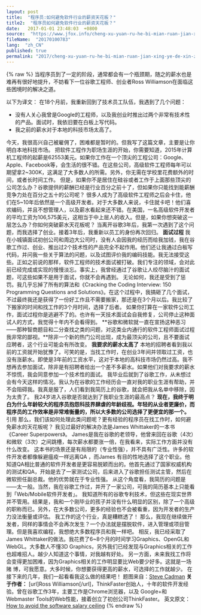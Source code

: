 ```yaml
---
layout: post
title:  "程序员:如何避免软件行业的薪资天花板？"
title2:  "程序员如何避免软件行业的薪资天花板？"
date:   2017-01-01 23:48:03  +0800
source:  "https://www.jfox.info/cheng-xu-yuan-ru-he-bi-mian-ruan-jian-xing-ye-de-xin-zi-tian-hua-ban.html"
fileName:  "20170100783"
lang:  "zh_CN"
published: true
permalink: "2017/cheng-xu-yuan-ru-he-bi-mian-ruan-jian-xing-ye-de-xin-zi-tian-hua-ban.html"
---
```

{% raw %}
当程序员到了一定的阶段，通常都会有一个瓶颈期，随之的薪水也是难再有很好地提升，不妨看下一位谷歌工程师、创业者Ross Williamson在面临这些困境时的解决之道。

以下为译文： 
在18个月前，我重新回到了技术员工队伍，我遇到了几个问题：

- 没有人关心我曾是Google的工程师，以及我创业时推出过两个非常有技术性的产品。面试时，我依旧要在白板上写代码。
- 我之前的薪水对于本地的科技市场太高了。

今天，我很高兴自己被雇佣了，困难都是暂时的。但我写了这篇文章，主要是让你明白本地科技市场。 
把软件工程作为职场生涯的开始，你需要知道，2015年计算机工程师的起薪是62553美元。如果你工作在一个顶尖的工程公司：Google、Apple、Facebook等，会生活的很不错。在这些公司，高级软件工程师每年可以期望拿2~300K，这满足了大多数人的所需。另外，你无需在学校里花费额外的时间，或者长时间工作。 
但是，如果你不是居住在硅谷或者工作于上面那些顶尖的公司怎么办？谷歌提供的薪酬已经是行业百分之前十了，但如果你只能找到能薪酬竞争力处在百分之五十的公司呢？ 
很多人成为了高级软件工程师之后会卡住，他们在5~10年后依然是一个高级开发者。对于大多数人来说，卡住就卡吧！他们喜欢编码，并且不想管理人，以及薪水看起来还不错。在美国，一名高级软件开发者的平均工资为106,575美元，这相当于中上层人的收入。但是，如果你想突破这一层怎么办？你如何突破薪水天花板呢？ 
当离开谷歌3年后，我第一次遇到了这个问题，而我选择了创业。接着3年后，我重新以员工的身份再次回归。 
**面试过程**
我在小城镇面试初创公司和周边大公司时，没有人会因我的经历而给我加钱，我在谷歌工作过、创业、推出过2个技术性的产品完全不起作用。他们还让我通过白板写代码，并问我一些关于算法的问题，以及试图评价我的编码技能。我无法接受这些。正如之前说的那样，软件工程师的技术面试被打破。我们专注的领域，会对此前已经完成或实现的慢慢淡忘。事实上，我曾经通过了谷歌让人绞尽脑汁的面试题，可这些如果不是用于面试，你就不会再遇到。 
无论如何，我还是受到了惩罚。我几乎忘掉了所有的算法和《Cracking the Coding Interview: 150 Programming Questions and Solutions》。在这个过程中，我搞砸了几个面试，不过最终我还是获得了一份好工作且不需要搬家，那还是在3个月以后。我比较了下搬家的时间和找工作的3个月时间，选择了后者。 
如果你打算在一家软件公司工作，面试过程你是逃避不了的。也许有一天技术面试会自我修复，公司停止这种面试人的方式，我觉得十年内不会看得到。 
**谷歌和微软就一直在宣扬这种恶习——那种智商题目和二分查找之类的问题，对这类业内通行的软件工程师面试过程我非常的鄙视。**除非一个新的热门公司出现，成为最顶尖的公司，且不要面试应聘者，这个行业可能会有所改变。 
**我要求的薪水太高了**
本地的招聘者看到我以前的工资就开始犹豫了。可笑的是，当找工作时，在创业3年间并领取过工资，也没有涨薪水。即使是3年前的工资水平，这对于本地的高科技市场仍然过高。我不想再去参加面试，除非是有招聘者给出一个差不多薪水。如果他们对我要求的薪水不惊慌，我会同意参加一个技术性的面试。 
我毕业后就到了谷歌工作，从未想过会有今天这样的情况。我认为在谷歌的工作经历会一直对我的职业生涯有帮助，并不会阻碍我。我真是服了，人们看到我简历上的谷歌，就会把我从名单中移除，因为太贵了。 
我24岁进入谷歌是否就达到了我职业生涯的最高点？ 
**现在，我终于明白为什么年龄较大的程序员抱怨科技界肆虐的年龄歧视。年轻的从业者更廉价，而程序员的工作效率是非常难衡量的，所以大多数的公司选择了更便宜的那一个。**
引用 那么，我们该如何处理此类问题呢？更有经验的程序员在找工作时，如何避免薪水的天花板呢？ 
我见过最好的解决办法是James Whittaker的一本书《Career Superpowers》。 
James是我在谷歌的老领导，他曾来回在谷歌（4次）和微软（3次）之间跳槽，每次薪水都要涨一倍，在我看来，实际工作方面并没有什么改变。 
这本书的场景还是有局限的（专业性强），并不具有广泛性。许多的软件开发者都像躲避瘟疫一样远离QA ，而James 有目的性地选择了这个职业。他知道QA相比普通的软件开发者是更容易脱颖而出的。他首先通过了国家权威机构的测试和QA，开始是去了一家测试公司，后来进入了谷歌担任测试主管，然后在微软担任副总裁。他的优势就在于专业性强。 
从这个角度看，我简历的问题是——太一般。当然，我在谷歌工作过，并开了一家公司，可我的简历基本上只能看到「Web/Mobile软件开发者」。 
我知道所有的谷歌专利技术，但这些在现实世界并不管用。结果是，我和一个刚毕业的孩子并没有什么明显的区别，除了一个高级的职称而已。另外，在大多数公司，更多的经验也不会被看重，因为开发者的生产力没法衡量或评估。 
我工作的这个行业，真是糟糕透了！ 
那么，我现在继续做开发者，同样的事情会不会再次发生？一个办法就是摆脱软件，进入管理或项目管理。但是我喜欢编程，我想绝大多数程序员和我一样吧。 
相反，我已经采取了James Whittaker的做法。我花费了6~8个月的时间学习Graphics、OpenGL和WebGL。大多数人不懂3D Graphics，另外我们已经发现与Graphics相关的工作也超难招人。越少人知道这个事情，对我越有好处。 
另一方面，未来我找工作将会变得更加困难，因为Graphics相关的工作明显要比Web要少好多。这就是一场赌 博，可我愿意。大多时候，你想要获得更高的薪水，可选择的工作就越少。 
在接下来的几年，我们一起看看我这么做的结果吧！ 
题图来自：[Steve Cadman](/url.php?_src=&amp;isencode=1&amp;content=dGltZT0xNDM2NDIyOTIzNjI3JnVybD1odHRwcyUzQSUyRiUyRnd3dy5mbGlja3IuY29tJTJGcGhvdG9zJTJGc3RldmVjYWRtYW4lMkY=)
**关于作者：**
[url]Ross Williamson[/url]，ThinkFaster创始人，十年的软件开发经验。曾在谷歌工作3年，主要工作是Chrome浏览器，以及 Google+和Webmaster Tools的Web性能，接着创立了初创公司ThinkFaster。 
英文原文：[How to avoid the software salary ceiling](/url.php?_src=&amp;isencode=1&amp;content=dGltZT0xNDM2NDIyOTIzNjI3JnVybD1odHRwJTNBJTJGJTJGdGhpbmtmYXN0ZXIuY28lMkYyMDE1JTJGMDclMkZob3ctdG8tYXZvaWQtdGhlLXNvZnR3YXJlLXNhbGFyeS1jZWlsaW5n)
{% endraw %}
